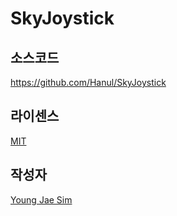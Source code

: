 # SkyJoystick

## 소스코드
https://github.com/Hanul/SkyJoystick

## 라이센스
[MIT](LICENSE)

## 작성자
[Young Jae Sim](https://github.com/Hanul)